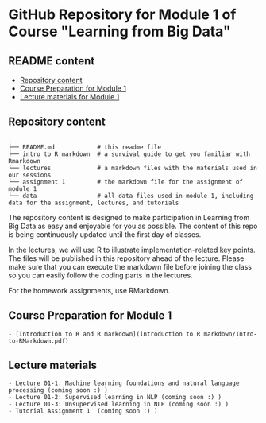 # GitHub Repository for Module 1 of Course  "Learning from Big Data"

## README content

* [Repository content](#repository-content)
* [Course Preparation for Module 1](#Course-Preparation-for-Module-1)
* [Lecture materials for Module 1](#lecture-materials)

  
<!-- vim-markdown-toc -->

## Repository content

```
.
├── README.md            # this readme file
├── intro to R markdown  # a survival guide to get you familiar with Rmarkdown
└── lectures             # a markdown files with the materials used in our sessions 
└── assignment 1         # the markdown file for the assignment of module 1 
└── data                 # all data files used in module 1, including data for the assignment, lectures, and tutorials

```

The repository content is designed to make participation in Learning from Big Data as easy and enjoyable for you as possible. The content of this repo is being continuously updated until the first day of classes. 

In the lectures, we will use R to illustrate implementation-related key points. The files will be published in this repository ahead of the lecture. Please make sure that you can execute the markdown file before joining the class so you can easily follow the coding parts in the lectures.  

For the homework assignments, use RMarkdown.

## Course Preparation for Module 1

```
- [Introduction to R and R markdown](introduction to R markdown/Intro-to-RMarkdown.pdf)

 ```
 ## Lecture materials

```
- Lecture 01-1: Machine learning foundations and natural language processing (coming soon :) )
- Lecture 01-2: Supervised learning in NLP (coming soon :) )
- Lecture 01-3: Unsupervised learning in NLP (coming soon :) )
- Tutorial Assignment 1  (coming soon :) )
 ```

